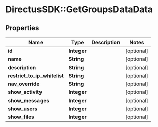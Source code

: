 # DirectusSDK::GetGroupsDataData

## Properties
Name | Type | Description | Notes
------------ | ------------- | ------------- | -------------
**id** | **Integer** |  | [optional] 
**name** | **String** |  | [optional] 
**description** | **String** |  | [optional] 
**restrict_to_ip_whitelist** | **String** |  | [optional] 
**nav_override** | **String** |  | [optional] 
**show_activity** | **Integer** |  | [optional] 
**show_messages** | **Integer** |  | [optional] 
**show_users** | **Integer** |  | [optional] 
**show_files** | **Integer** |  | [optional] 


